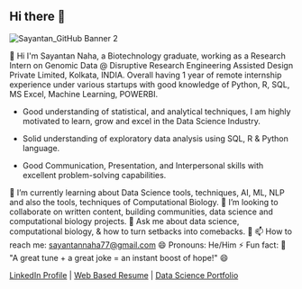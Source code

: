 ## Hi there 👋
![Sayantan_GitHub Banner 2](https://github.com/user-attachments/assets/d7069d16-df83-4763-a76c-e4f0ce9476da)

👋 Hi I'm Sayantan Naha, a Biotechnology graduate, working as a Research Intern on Genomic Data @ Disruptive Research Engineering Assisted Design Private Limited, Kolkata, INDIA.
Overall having 1 year of remote internship experience under various startups with good knowledge of Python, R, SQL, MS Excel, Machine Learning, POWERBI.

- Good understanding of statistical, and analytical techniques, I am highly motivated to learn, grow and excel in the Data Science Industry.

- Solid understanding of exploratory data analysis using SQL, R & Python language.

- Good Communication, Presentation, and Interpersonal skills with excellent problem-solving capabilities.

🌱 I’m currently learning about Data Science tools, techniques, AI, ML, NLP and also the tools, techniques of Computational Biology.
👯 I’m looking to collaborate on written content, building communities, data science and computational biology projects.
💬 Ask me about data science, computational biology, & how to turn setbacks into comebacks. 🚀
📫 How to reach me: sayantannaha77@gmail.com
😄 Pronouns: He/Him
⚡ Fun fact: 🎼 "A great tune + a great joke = an instant boost of hope!" 😄

[LinkedIn Profile](linkedin.com/in/sayantann) | [Web Based Resume](bold.pro/my/sayantan-naha-240923214510) | [Data Science Portfolio](https://www.datacamp.com/portfolio/sayantannaha6)

